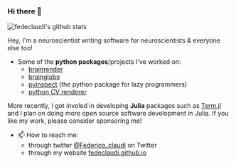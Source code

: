### Hi there 👋


![fedeclaudi's github stats](https://github-readme-stats.vercel.app/api?username=fedeclaudi&count_private=true)


Hey, I'm a neuroscientist writing software for neuroscientists & everyone else too!

- Some of the **python packages**/projects I've worked on:
  - [brainrender](https://github.com/brainglobe/brainrender)
  - [brainglobe](https://github.com/brainglobe/bg-atlasapi)
  - [pyinspect](https://github.com/FedeClaudi/pyinspect) (the python package for lazy programmers)
  - [python CV renderer](https://github.com/FedeClaudi/My_CV)
  
More recently, I got involed in developing **Julia** packages such as [Term.jl](https://github.com/FedeClaudi/Term.jl) and I plan on doing more open source software development in Julia. If you like my work, please consider sponsoring me!



- 📫 How to reach me:
  - through twitter [@Federico_claudi](https://twitter.com/Federico_claudi) on Twitter
  - through my website [fedeclaudi.github.io](https://fedeclaudi.github.io/)
